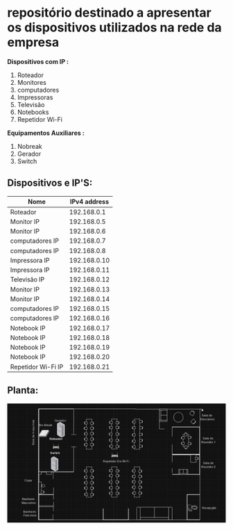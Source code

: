 # repositório destinado a apresentar os dispositivos utilizados na rede da empresa

**Dispositivos com IP :**
1. Roteador
2. Monitores
3. computadores
4. Impressoras
5. Televisão
6. Notebooks
7. Repetidor Wi-Fi

**Equipamentos Auxiliares :**
1. Nobreak
2. Gerador
2. Switch

## Dispositivos e IP'S:

|        Nome       | IPv4 address   |
|-------------------|----------------|
|Roteador           |192.168.0.1     |
|Monitor IP         |192.168.0.5     |
|Monitor IP         |192.168.0.6     |
|computadores IP    |192.168.0.7     |
|computadores IP    |192.168.0.8     |
|Impressora IP      |192.168.0.10    |
|Impressora IP      |192.168.0.11    |
|Televisão IP       |192.168.0.12    |
|Monitor IP         |192.168.0.13    |
|Monitor IP         |192.168.0.14    |
|computadores IP    |192.168.0.15    |
|computadores IP    |192.168.0.16    |
|Notebook IP        |192.168.0.17    |
|Notebook IP        |192.168.0.18    |
|Notebook IP        |192.168.0.19    |
|Notebook IP        |192.168.0.20    |
|Repetidor Wi-Fi IP |192.168.0.21    |

## Planta:

<img src="../img/Planta.jpeg">
